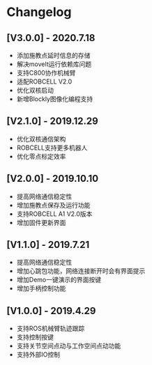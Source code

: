 # Changelog

## [V3.0.0] - 2020.7.18
- 添加施教点延时信息的存储
- 解决moveIt运行依赖库问题
- 支持C800协作机械臂
- 适配ROBCELL V2.0
- 优化双核启动
- 新增Blockly图像化编程支持

## [V2.1.0] - 2019.12.29
- 优化双核通信架构
- ROBCELL支持更多机器人
- 优化零点标定效率

## [V2.0.0] - 2019.10.10
- 提高网络通信稳定性
- 增加施教点保存及运行功能 
- 支持ROBCELL A1 V2.0版本
- 增加固件更新界面


## [V1.1.0] - 2019.7.21
- 提高网络通信稳定性
- 增加心跳包功能，网络连接断开时会有界面提示
- 增加Demo一键演示的界面按键
- 增加手柄控制功能


## [V1.0.0] - 2019.4.29
- 支持ROS机械臂轨迹跟踪
- 支持控制按键
- 支持关节空间点动与工作空间点动功能
- 支持外部IO控制
